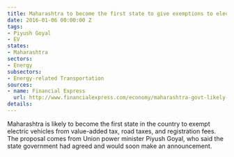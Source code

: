 ```yaml
---
title: Maharashtra to become the first state to give exemptions to electric vehicles
date: 2016-01-06 00:00:00 Z
tags:
- Piyush Goyal
- EV
states:
- Maharashtra
sectors:
- Energy
subsectors:
- Energy-related Transportation
sources:
- name: Financial Express
  url: http://www.financialexpress.com/economy/maharashtra-govt-likely-to-exempt-e-vehicles-from-vat-road-taxes/187073/
details: 
---
```


Maharashtra is likely to become the first state in the country to exempt electric vehicles from value-added tax, road taxes, and registration fees. The proposal comes from Union power minister Piyush Goyal, who said the state government had agreed and would soon make an announcement.
